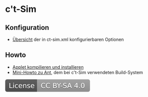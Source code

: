 # c't-Sim

## Konfiguration

* [Übersicht](../SimConfig/SimConfig.md) der in ct-sim.xml konfigurierbaren Optionen

## Howto

* [Applet kompilieren und installieren](../AppletHowto/AppletHowto.md)
* [Mini-Howto zu Ant](../AntMiniHowto/AntMiniHowto.md), dem bei c't-Sim verwendeten Build-System

[![License: CC BY-SA 4.0](../../License.svg)](https://creativecommons.org/licenses/by-sa/4.0/)
